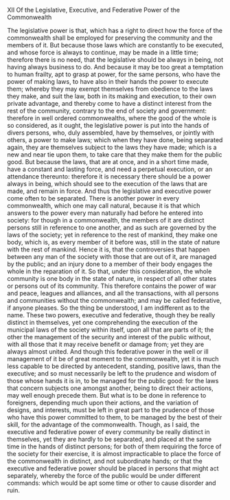 XII
Of the Legislative, Executive, and Federative Power of the Commonwealth

The legislative power is that, which has a right to direct how the force of the commonwealth shall be employed for preserving the community and the members of it. But because those laws which are constantly to be executed, and whose force is always to continue, may be made in a little time; therefore there is no need, that the legislative should be always in being, not having always business to do. And because it may be too great a temptation to human frailty, apt to grasp at power, for the same persons, who have the power of making laws, to have also in their hands the power to execute them; whereby they may exempt themselves from obedience to the laws they make, and suit the law, both in its making and execution, to their own private advantage, and thereby come to have a distinct interest from the rest of the community, contrary to the end of society and government: therefore in well ordered commonwealths, where the good of the whole is so considered, as it ought, the legislative power is put into the hands of divers persons, who, duly assembled, have by themselves, or jointly with others, a power to make laws; which when they have done, being separated again, they are themselves subject to the laws they have made; which is a new and near tie upon them, to take care that they make them for the public good.
But because the laws, that are at once, and in a short time made, have a constant and lasting force, and need a perpetual execution, or an attendance thereunto: therefore it is necessary there should be a power always in being, which should see to the execution of the laws that are made, and remain in force. And thus the legislative and executive power come often to be separated.
There is another power in every commonwealth, which one may call natural, because it is that which answers to the power every man naturally had before he entered into society: for though in a commonwealth, the members of it are distinct persons still in reference to one another, and as such are governed by the laws of the society; yet in reference to the rest of mankind, they make one body, which is, as every member of it before was, still in the state of nature with the rest of mankind. Hence it is, that the controversies that happen between any man of the society with those that are out of it, are managed by the public; and an injury done to a member of their body engages the whole in the reparation of it. So that, under this consideration, the whole community is one body in the state of nature, in respect of all other states or persons out of its community.
This therefore contains the power of war and peace, leagues and alliances, and all the transactions, with all persons and communities without the commonwealth; and may be called federative, if anyone pleases. So the thing be understood, I am indifferent as to the name.
These two powers, executive and federative, though they be really distinct in themselves, yet one comprehending the execution of the municipal laws of the society within itself, upon all that are parts of it; the other the management of the security and interest of the public without, with all those that it may receive benefit or damage from; yet they are always almost united. And though this federative power in the well or ill management of it be of great moment to the commonwealth, yet it is much less capable to be directed by antecedent, standing, positive laws, than the executive; and so must necessarily be left to the prudence and wisdom of those whose hands it is in, to be managed for the public good: for the laws that concern subjects one amongst another, being to direct their actions, may well enough precede them. But what is to be done in reference to foreigners, depending much upon their actions, and the variation of designs, and interests, must be left in great part to the prudence of those who have this power committed to them, to be managed by the best of their skill, for the advantage of the commonwealth.
Though, as I said, the executive and federative power of every community be really distinct in themselves, yet they are hardly to be separated, and placed at the same time in the hands of distinct persons; for both of them requiring the force of the society for their exercise, it is almost impracticable to place the force of the commonwealth in distinct, and not subordinate hands; or that the executive and federative power should be placed in persons that might act separately, whereby the force of the public would be under different commands: which would be apt some time or other to cause disorder and ruin.